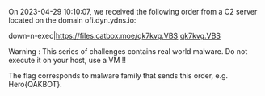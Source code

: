 On 2023-04-29 10:10:07, we received the following order from a C2 server located on the domain ofi.dyn.ydns.io:

down-n-exec|https://files.catbox.moe/qk7kvg.VBS|qk7kvg.VBS

Warning : This series of challenges contains real world malware. Do not execute it on your host, use a VM !!

The flag corresponds to malware family that sends this order, e.g. Hero{QAKBOT}. 
